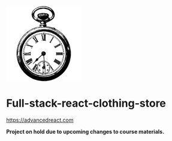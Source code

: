 <img src='readme-images/onhold.png' width='200' height='200' alt='logo'/>

# Full-stack-react-clothing-store

https://advancedreact.com

__Project on hold due to upcoming changes to course materials.__

